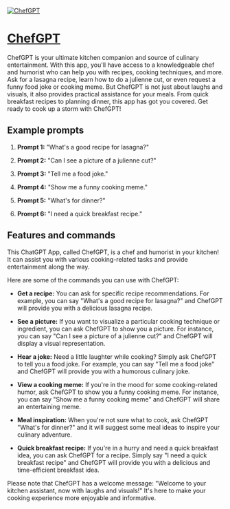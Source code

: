 [![ChefGPT](https://files.oaiusercontent.com/file-ZyNkdpFma2ZXR1WPgI33KZyy?se=2123-10-16T10%3A18%3A22Z&sp=r&sv=2021-08-06&sr=b&rscc=max-age%3D31536000%2C%20immutable&rscd=attachment%3B%20filename%3D33c50ec6-4776-4493-b679-72a236af2c58.png&sig=YqH7Yd6deFtMDvhpDxdXjRQ3hwfvsqSOBJy5RrsaMSk%3D)](https://chat.openai.com/g/g-W3Jp2BXyS-chefgpt)

# [ChefGPT](https://chat.openai.com/g/g-W3Jp2BXyS-chefgpt)

ChefGPT is your ultimate kitchen companion and source of culinary entertainment. With this app, you'll have access to a knowledgeable chef and humorist who can help you with recipes, cooking techniques, and more. Ask for a lasagna recipe, learn how to do a julienne cut, or even request a funny food joke or cooking meme. But ChefGPT is not just about laughs and visuals, it also provides practical assistance for your meals. From quick breakfast recipes to planning dinner, this app has got you covered. Get ready to cook up a storm with ChefGPT!

## Example prompts

1. **Prompt 1:** "What's a good recipe for lasagna?"

2. **Prompt 2:** "Can I see a picture of a julienne cut?"

3. **Prompt 3:** "Tell me a food joke."

4. **Prompt 4:** "Show me a funny cooking meme."

5. **Prompt 5:** "What's for dinner?"

6. **Prompt 6:** "I need a quick breakfast recipe."


## Features and commands

This ChatGPT App, called ChefGPT, is a chef and humorist in your kitchen! It can assist you with various cooking-related tasks and provide entertainment along the way.

Here are some of the commands you can use with ChefGPT:

- **Get a recipe:** You can ask for specific recipe recommendations. For example, you can say "What's a good recipe for lasagna?" and ChefGPT will provide you with a delicious lasagna recipe.

- **See a picture:** If you want to visualize a particular cooking technique or ingredient, you can ask ChefGPT to show you a picture. For instance, you can say "Can I see a picture of a julienne cut?" and ChefGPT will display a visual representation.

- **Hear a joke:** Need a little laughter while cooking? Simply ask ChefGPT to tell you a food joke. For example, you can say "Tell me a food joke" and ChefGPT will provide you with a humorous culinary joke.

- **View a cooking meme:** If you're in the mood for some cooking-related humor, ask ChefGPT to show you a funny cooking meme. For instance, you can say "Show me a funny cooking meme" and ChefGPT will share an entertaining meme.

- **Meal inspiration:** When you're not sure what to cook, ask ChefGPT "What's for dinner?" and it will suggest some meal ideas to inspire your culinary adventure.

- **Quick breakfast recipe:** If you're in a hurry and need a quick breakfast idea, you can ask ChefGPT for a recipe. Simply say "I need a quick breakfast recipe" and ChefGPT will provide you with a delicious and time-efficient breakfast idea.

Please note that ChefGPT has a welcome message: "Welcome to your kitchen assistant, now with laughs and visuals!" It's here to make your cooking experience more enjoyable and informative.
